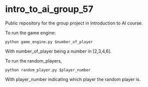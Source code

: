 # intro_to_ai_group_57

Public repository for the group project in Introduction to AI course.

To run the game engine:

```
python game_engine.py $number_of_player
```

With number_of_player being a number in [2,3,4,6].

To run the random_players,

```
python random_player.py $player_number
```

With player_number indicating which player the random player is.

